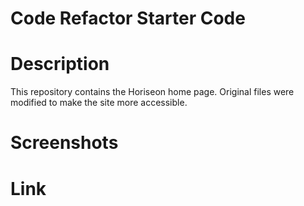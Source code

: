 # Code Refactor Starter Code
# Description 
This repository contains the Horiseon home page. Original files were modified to make the site more accessible.

# Screenshots

# Link